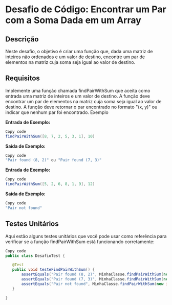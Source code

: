# Desafio de Código: Encontrar um Par com a Soma Dada em um Array

## Descrição
Neste desafio, o objetivo é criar uma função que, dada uma matriz de inteiros não ordenados e um valor de destino, encontre um par de elementos na matriz cuja soma seja igual ao valor de destino.

## Requisitos
Implemente uma função chamada findPairWithSum que aceita como entrada uma matriz de inteiros e um valor de destino.
A função deve encontrar um par de elementos na matriz cuja soma seja igual ao valor de destino.
A função deve retornar o par encontrado no formato "(x, y)" ou indicar que nenhum par foi encontrado.
Exemplo

**Entrada de Exemplo:**

```java
Copy code
findPairWithSum([8, 7, 2, 5, 3, 1], 10)
```

**Saída de Exemplo:**

```java
Copy code
"Pair found (8, 2)" ou "Pair found (7, 3)"
```

**Entrada de Exemplo:**

```java
Copy code
findPairWithSum([5, 2, 6, 8, 1, 9], 12)
```

**Saída de Exemplo:**

```java
Copy code
"Pair not found"
```

## Testes Unitários
Aqui estão alguns testes unitários que você pode usar como referência para verificar se a função findPairWithSum está funcionando corretamente:

```java
Copy code
public class DesafioTest {

   @Test
   public void testeFindPairWithSum() {
       assertEquals("Pair found (8, 2)", MinhaClasse.findPairWithSum(new int[]{8, 7, 2, 5, 3, 1}, 10));
       assertEquals("Pair found (7, 3)", MinhaClasse.findPairWithSum(new int[]{7, 3, 5, 2, 8, 1}, 10));
       assertEquals("Pair not found", MinhaClasse.findPairWithSum(new int[]{5, 2, 6, 8, 1, 9}, 12));
   }

}
```
